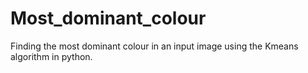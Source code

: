 # Most_dominant_colour
Finding the most dominant colour in an input image using the Kmeans algorithm in python.
